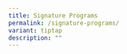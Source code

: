 ```yaml
---
title: Signature Programs
permalink: /signature-programs/
variant: tiptap
description: ""
---
```

<p></p>
